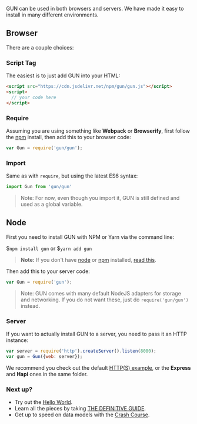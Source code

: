 GUN can be used in both browsers and servers. We have made it easy to install in many different environments.

## Browser

There are a couple choices:

### Script Tag

The easiest is to just add GUN into your HTML:

```html
<script src="https://cdn.jsdelivr.net/npm/gun/gun.js"></script>
<script>
  // your code here
</script>
```

### Require

Assuming you are using something like **Webpack** or **Browserify**, first follow the [npm](#node) install, then add this to your browser code:

```javascript
var Gun = require('gun/gun');
```

### Import

Same as with `require`, but using the latest ES6 syntax:

```javascript
import Gun from 'gun/gun'
```

> Note: For now, even though you import it, GUN is still defined and used as a global variable.

## Node

First you need to install GUN with NPM or Yarn via the command line:

$`npm install gun` or $`yarn add gun`

> **Note:** If you don't have [node](http://nodejs.org/) or [npm](https://www.npmjs.com/) installed, [read this](https://docs.npmjs.com/getting-started/installing-node).

Then add this to your server code:

```javascript
var Gun = require('gun');
```

> Note: GUN comes with many default NodeJS adapters for storage and networking. If you do not want these, just do `require('gun/gun')` instead.

### Server

If you want to actually install GUN to a server, you need to pass it an HTTP instance:

```javascript
var server = require('http').createServer().listen(8080);
var gun = Gun({web: server});
```

We recommend you check out the default [HTTP(S) example](https://github.com/amark/gun/blob/master/examples/http.js), or the **Express** and **Hapi** ones in the same folder.

### Next up?

 - Try out the [Hello World](Hello-World).
 - Learn all the pieces by taking [THE DEFINITIVE GUIDE](Guide).
 - Get up to speed on data models with the [Crash Course](Crash-Course).